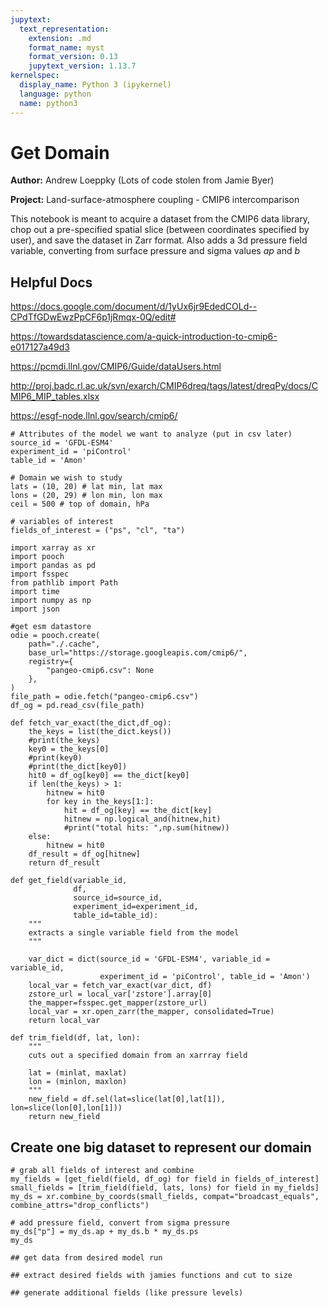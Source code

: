 ```yaml
---
jupytext:
  text_representation:
    extension: .md
    format_name: myst
    format_version: 0.13
    jupytext_version: 1.13.7
kernelspec:
  display_name: Python 3 (ipykernel)
  language: python
  name: python3
---
```


# Get Domain

**Author:** Andrew Loeppky (Lots of code stolen from Jamie Byer)

**Project:** Land-surface-atmosphere coupling - CMIP6 intercomparison 

This notebook is meant to acquire a dataset from the CMIP6 data library, chop out a pre-specified spatial slice (between coordinates specified by user), and save the dataset in Zarr format. Also adds a 3d pressure field variable, converting from surface pressure and sigma values $ap$ and $b$

## Helpful Docs

https://docs.google.com/document/d/1yUx6jr9EdedCOLd--CPdTfGDwEwzPpCF6p1jRmqx-0Q/edit#

https://towardsdatascience.com/a-quick-introduction-to-cmip6-e017127a49d3

https://pcmdi.llnl.gov/CMIP6/Guide/dataUsers.html

http://proj.badc.rl.ac.uk/svn/exarch/CMIP6dreq/tags/latest/dreqPy/docs/CMIP6_MIP_tables.xlsx

https://esgf-node.llnl.gov/search/cmip6/

```{code-cell} ipython3
# Attributes of the model we want to analyze (put in csv later)
source_id = 'GFDL-ESM4'
experiment_id = 'piControl'
table_id = 'Amon'

# Domain we wish to study
lats = (10, 20) # lat min, lat max
lons = (20, 29) # lon min, lon max
ceil = 500 # top of domain, hPa

# variables of interest
fields_of_interest = ("ps", "cl", "ta") 
```

```{code-cell} ipython3
import xarray as xr
import pooch
import pandas as pd
import fsspec
from pathlib import Path
import time
import numpy as np
import json
```

```{code-cell} ipython3
#get esm datastore
odie = pooch.create(
    path="./.cache",
    base_url="https://storage.googleapis.com/cmip6/",
    registry={
        "pangeo-cmip6.csv": None
    },
)
file_path = odie.fetch("pangeo-cmip6.csv")
df_og = pd.read_csv(file_path)
```

```{code-cell} ipython3
def fetch_var_exact(the_dict,df_og):
    the_keys = list(the_dict.keys())
    #print(the_keys)
    key0 = the_keys[0]
    #print(key0)
    #print(the_dict[key0])
    hit0 = df_og[key0] == the_dict[key0]
    if len(the_keys) > 1:
        hitnew = hit0
        for key in the_keys[1:]:
            hit = df_og[key] == the_dict[key]
            hitnew = np.logical_and(hitnew,hit)
            #print("total hits: ",np.sum(hitnew))
    else:
        hitnew = hit0
    df_result = df_og[hitnew]
    return df_result
```

```{code-cell} ipython3
def get_field(variable_id, 
              df,
              source_id=source_id,
              experiment_id=experiment_id,
              table_id=table_id):
    """
    extracts a single variable field from the model
    """

    var_dict = dict(source_id = 'GFDL-ESM4', variable_id = variable_id,
                    experiment_id = 'piControl', table_id = 'Amon')
    local_var = fetch_var_exact(var_dict, df)
    zstore_url = local_var['zstore'].array[0]
    the_mapper=fsspec.get_mapper(zstore_url)
    local_var = xr.open_zarr(the_mapper, consolidated=True)
    return local_var
```

```{code-cell} ipython3
def trim_field(df, lat, lon):
    """
    cuts out a specified domain from an xarrray field
    
    lat = (minlat, maxlat)
    lon = (minlon, maxlon)
    """
    new_field = df.sel(lat=slice(lat[0],lat[1]), lon=slice(lon[0],lon[1]))
    return new_field
```

## Create one big dataset to represent our domain

```{code-cell} ipython3
# grab all fields of interest and combine
my_fields = [get_field(field, df_og) for field in fields_of_interest]
small_fields = [trim_field(field, lats, lons) for field in my_fields]
my_ds = xr.combine_by_coords(small_fields, compat="broadcast_equals", combine_attrs="drop_conflicts")
```

```{code-cell} ipython3
# add pressure field, convert from sigma pressure
my_ds["p"] = my_ds.ap + my_ds.b * my_ds.ps
my_ds
```

```{code-cell} ipython3
## get data from desired model run

## extract desired fields with jamies functions and cut to size

## generate additional fields (like pressure levels)
```
